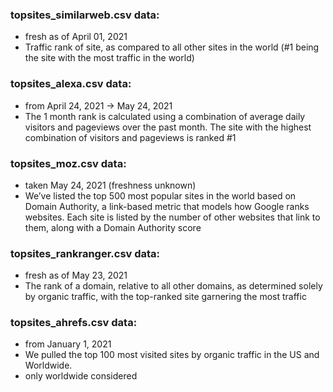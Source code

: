 ### topsites_similarweb.csv data: 
 - fresh as of April 01, 2021
 - Traffic rank of site, as compared to all other sites in the world (#1 being the site with the most traffic in the world)

### topsites_alexa.csv data:
 - from April 24, 2021 -> May 24, 2021
 - The 1 month rank is calculated using a combination of average daily visitors and pageviews over the past month. The site with the highest combination of visitors and pageviews is ranked #1
 
### topsites_moz.csv data:
 - taken May 24, 2021 (freshness unknown)
 - We’ve listed the top 500 most popular sites in the world based on Domain Authority, a link-based metric that models how Google ranks websites. Each site is listed by the number of other websites that link to them, along with a Domain Authority score
 
### topsites_rankranger.csv data:
 - fresh as of May 23, 2021
 - The rank of a domain, relative to all other domains, as determined solely by organic traffic, with the top-ranked site garnering the most traffic
 
### topsites_ahrefs.csv data:
 - from January 1, 2021
 - We pulled the top 100 most visited sites by organic traffic in the US and Worldwide.
 - only worldwide considered

